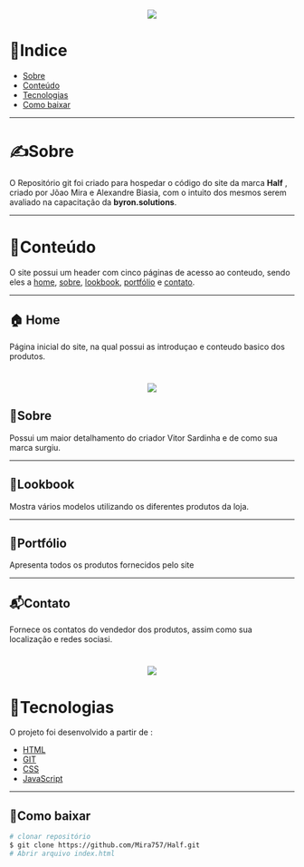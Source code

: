<h1 align ="center">
<img src= "https://ik.imagekit.io/alexandre/logocompany_hw7xkSmxwC.jpg?updatedAt=1630151352723">
</h1>

# 🧠Indice

- [Sobre](#-sobre)
- [Conteúdo](#-conteudo)
- [Tecnologias](#-tecnologias)
- [Como baixar](#-como-baixar)

---

# ✍Sobre

O Repositório git foi criado para hospedar o código do  site da marca **Half** , criado por Jõao Mira e Alexandre Biasia, com o intuito dos mesmos serem avaliado na capacitação da **byron.solutions**.

---
# 👕Conteúdo 
O site possui um header com cinco páginas de acesso ao conteudo, sendo eles a [home](#-home), [sobre](#-sobre), [lookbook](#-lookbook), [portfólio](#-portfolio) e [contato](#-contato).

---

## 🏠 Home
Página inicial do site, na qual possui as introduçao e conteudo basico dos produtos.
<h1 align ="center">
<img src="https://ik.imagekit.io/alexandre/Header_uc_kTFfBc9.JPG?updatedAt=1630120290418"
</h1>



## 📜Sobre
Possui um maior detalhamento do criador Vitor Sardinha e de como sua marca surgiu.

---
## 📖Lookbook
Mostra vários modelos utilizando os diferentes produtos da loja.

---
## 🛒Portfólio
Apresenta todos os produtos fornecidos pelo site

---
## 📬Contato
Fornece os contatos do vendedor dos produtos, assim como sua localização e redes sociasi.
<h1 align ="center">
<img src="https://ik.imagekit.io/alexandre/contato_nf6JQeHnBZ.JPG?updatedAt=1630120411766">
</h1>

# 🤖Tecnologias

O projeto foi desenvolvido a partir de :

- [HTML](https://developer.mozilla.org/pt-BR/docs/Web/HTML)
- [GIT](https://git-scm.com/)
- [CSS](https://www.w3schools.com/css/css_website_layout.asp)
- [JavaScript](https://developer.mozilla.org/pt-BR/docs/Web/JavaScript)

---

## 📁Como baixar

```bash
# clonar repositório
$ git clone https://github.com/Mira757/Half.git
# Abrir arquivo index.html

```
